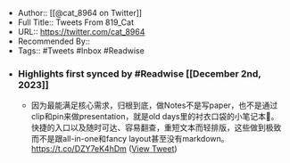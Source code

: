 - Author:: [[@cat_8964 on Twitter]]
- Full Title:: Tweets From 819_Cat
- URL:: https://twitter.com/cat_8964
- Recommended By::
- Tags:: #Tweets #Inbox #Readwise
- ### Highlights first synced by #Readwise [[December 2nd, 2023]]
    - 因为最能满足核心需求，归根到底，做Notes不是写paper，也不是通过clip和pin来做presentation，就是old days里的衬衣口袋的小笔记本📒。
快捷的入口以及随时可达、容易翻查，重短文本而轻排版，这些做到极致而不是跟all-in-one和fancy layout甚至没有markdown。 https://t.co/DZY7eK4hDm ([View Tweet](https://twitter.com/cat_8964/status/1730400961838059641))
